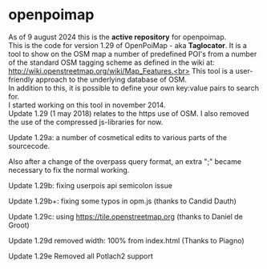 # openpoimap

As of 9 august 2024 this is the **active repository** for openpoimap.<br>
This is the code for version 1.29 of OpenPoiMap - aka **Taglocator**.
It is a tool to show on the OSM map a number of predefined POI's from a number of the standard OSM tagging scheme as defined
in the wiki at: http://wiki.openstreetmap.org/wiki/Map_Features.<br>
This tool is a user-friendly approach to the underlying database of OSM.<br>
In addition to this, it is possible to define your own key:value pairs to search for.<br>
I started working on this tool in november 2014.<br>
Update 1.29 (1 may 2018) relates to the https use of OSM.
I also removed the use of the compressed js-libraries for now.

Update 1.29a: a number of cosmetical edits to various parts of the sourcecode.

Also after a change of the overpass query format, an extra ";" became necessary to fix the normal working.

Update 1.29b: fixing userpois api semicolon issue

Update 1.29b+: fixing some typos in opm.js (thanks to Candid Dauth)

Update 1.29c: using https://tile.openstreetmap.org (thanks to Daniel de Groot)

Update 1.29d removed width: 100% from index.html (Thanks to Piagno)

Update 1.29e Removed all Potlach2 support
